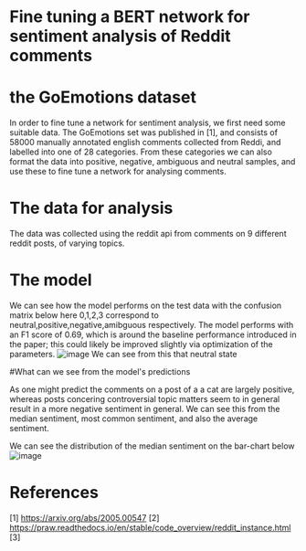 # Fine tuning a BERT network for sentiment analysis of Reddit comments

# the GoEmotions dataset
In order to fine tune a network for sentiment analysis, we first need some suitable data. The GoEmotions set was published in [1], and consists of 58000 manually annotated english comments collected from Reddi, and labelled into one of 28 categories. From these categories we can also format the data into positive, negative, ambiguous and neutral samples, and use these to fine tune a network for analysing comments. 

# The data for analysis 
The data was collected using the reddit api from comments on 9 different reddit posts, of varying topics.


# The model

We can see how the model performs on the test data with the confusion matrix below here 0,1,2,3 correspond to neutral,positive,negative,amibguous respectively. 
The model performs with an F1 score of 0.69, which is around the baseline performance introduced in the paper; this could likely be improved slightly via optimization of the parameters. 
![image](https://user-images.githubusercontent.com/60330103/221457172-ffef0820-281d-45ce-85dd-c2302c1fb4b1.png)
We can see from this that neutral state





#What can we see from the model's predictions

As one might predict the comments on a post of a a cat are largely positive, whereas posts concering controversial topic matters seem to in general result in a more negative sentiment in general. We can see this from the median sentiment, most common sentiment, and also the average sentiment.


We can see the distribution of the median sentiment on the bar-chart below
![image](https://user-images.githubusercontent.com/60330103/221458671-a88aded3-d6f0-42ed-9163-9957fcb92da6.png)


# References
[1] https://arxiv.org/abs/2005.00547
[2] https://praw.readthedocs.io/en/stable/code_overview/reddit_instance.html
[3]
